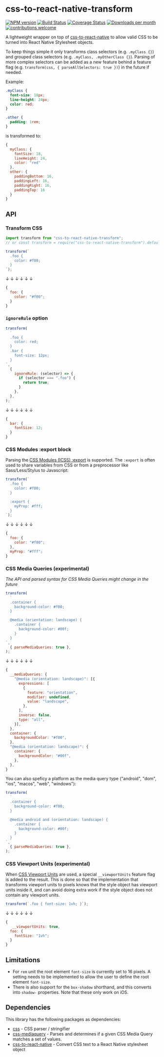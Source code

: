 # css-to-react-native-transform

[![NPM version](http://img.shields.io/npm/v/css-to-react-native-transform.svg)](https://www.npmjs.org/package/css-to-react-native-transform)
[![Build Status](https://github.com/kristerkari/css-to-react-native-transform/workflows/Tests/badge.svg)](https://github.com/kristerkari/css-to-react-native-transform/actions?workflow=Tests)
[![Coverage Status](https://coveralls.io/repos/github/kristerkari/css-to-react-native-transform/badge.svg?branch=master)](https://coveralls.io/github/kristerkari/css-to-react-native-transform?branch=master)
[![Downloads per month](https://img.shields.io/npm/dm/css-to-react-native-transform.svg)](http://npmcharts.com/compare/css-to-react-native-transform)
[![contributions welcome](https://img.shields.io/badge/contributions-welcome-brightgreen.svg?style=flat)](https://egghead.io/courses/how-to-contribute-to-an-open-source-project-on-github)

A lightweight wrapper on top of
[css-to-react-native](https://github.com/styled-components/css-to-react-native)
to allow valid CSS to be turned into React Native Stylesheet objects.

To keep things simple it only transforms class selectors (e.g. `.myClass {}`) and grouped class selectors (e.g. `.myClass, .myOtherClass {}`). Parsing of more complex selectors can be added as a new feature behind a feature flag (e.g. `transform(css, { parseAllSelectors: true })`) in the future if needed.

Example:

```css
.myClass {
  font-size: 18px;
  line-height: 24px;
  color: red;
}

.other {
  padding: 1rem;
}
```

is transformed to:

```js
{
  myClass: {
    fontSize: 18,
    lineHeight: 24,
    color: "red"
  },
  other: {
    paddingBottom: 16,
    paddingLeft: 16,
    paddingRight: 16,
    paddingTop: 16
  }
}
```

## API

### Transform CSS

```js
import transform from "css-to-react-native-transform";
// or const transform = require("css-to-react-native-transform").default;

transform(`
  .foo {
    color: #f00;
  }
`);
```

↓ ↓ ↓ ↓ ↓ ↓

```js
{
  foo: {
    color: "#f00";
  }
}
```

### `ignoreRule` option

```js
transform(
  `  
  .foo {
    color: red;
  }
  .bar {
    font-size: 12px;
  }
`,
  {
    ignoreRule: (selector) => {
      if (selector === ".foo") {
        return true;
      }
    },
  },
);
```

↓ ↓ ↓ ↓ ↓ ↓

```js
{
  bar: {
    fontSize: 12;
  }
}
```

### CSS Modules :export block

Parsing the [CSS Modules (ICSS) :export](https://github.com/css-modules/icss#export) is supported. The `:export` is often used to share variables from CSS or from a preprocessor like Sass/Less/Stylus to Javascript:

```js
transform(`
  .foo {
    color: #f00;
  }

  :export {
    myProp: #fff;
  }
`);
```

↓ ↓ ↓ ↓ ↓ ↓

```js
{
  foo: {
    color: "#f00";
  },
  myProp: "#fff";
}
```

### CSS Media Queries (experimental)

_The API and parsed syntax for CSS Media Queries might change in the future_

```js
transform(
  `
  .container {
    background-color: #f00;
  }

  @media (orientation: landscape) {
    .container {
      background-color: #00f;
    }
  }
`,
  { parseMediaQueries: true },
);
```

↓ ↓ ↓ ↓ ↓ ↓

```js
{
  __mediaQueries: {
    "@media (orientation: landscape)": [{
      expressions: [
        {
          feature: "orientation",
          modifier: undefined,
          value: "landscape",
        },
      ],
      inverse: false,
      type: "all",
    }],
  },
  container: {
    backgroundColor: "#f00",
  },
  "@media (orientation: landscape)": {
    container: {
      backgroundColor: "#00f",
    },
  },
}
```

You can also speficy a platform as the media query type ("android", "dom", "ios", "macos", "web", "windows"):

```js
transform(
  `
  .container {
    background-color: #f00;
  }

  @media android and (orientation: landscape) {
    .container {
      background-color: #00f;
    }
  }
`,
  { parseMediaQueries: true },
);
```

### CSS Viewport Units (experimental)

When [CSS Viewport Units](https://caniuse.com/#feat=viewport-units) are used, a special `__viewportUnits` feature flag is added to the result. This is done so that the implementation that transforms viewport units to pixels knows that the style object has viewport units inside it, and can avoid doing extra work if the style object does not contain any viewport units.

```js
transform(`.foo { font-size: 1vh; }`);
```

↓ ↓ ↓ ↓ ↓ ↓

```js
{
   __viewportUnits: true,
  foo: {
    fontSize: "1vh";
  }
}
```

## Limitations

- For `rem` unit the root element `font-size` is currently set to 16 pixels. A
  setting needs to be implemented to allow the user to define the root element
  `font-size`.
- There is also support for the `box-shadow` shorthand, and this converts into
  `shadow-` properties. Note that these only work on iOS.

## Dependencies

This library has the following packages as dependencies:

- [css](https://github.com/reworkcss/css#readme) - CSS parser / stringifier
- [css-mediaquery](https://github.com/ericf/css-mediaquery) - Parses and determines if a given CSS Media Query matches a set of values.
- [css-to-react-native](https://github.com/styled-components/css-to-react-native) - Convert CSS text to a React Native stylesheet object
